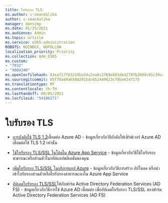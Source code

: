 ```yaml
---
title: ใบรับรอง TLS
ms.author: v-smandalika
author: v-smandalika
manager: dansimp
ms.date: 01/25/2021
ms.audience: Admin
ms.topic: article
ms.service: o365-administration
ROBOTS: NOINDEX, NOFOLLOW
localization_priority: Priority
ms.collection: Adm_O365
ms.custom:
- "7833"
- "9004340"
ms.openlocfilehash: 83eaf17f83219ba34c2ea0c2769eb91db42787b2609c01c39cd67100638289eb
ms.sourcegitcommit: b5f7da89a650d2915dc652449623c78be6247175
ms.translationtype: MT
ms.contentlocale: th-TH
ms.lasthandoff: 08/05/2021
ms.locfileid: "54106271"
---
```

# <a name="tls-certificates"></a>ใบรับรอง TLS

- [การบังคับใช้ TLS 1.2](https://docs.microsoft.com/azure/active-directory/hybrid/reference-connect-tls-enforcement)เชื่อมต่อ Azure AD - ข้อมูลเกี่ยวกับวิธีบังคับให้เซิร์ฟเวอร์ Azure AD เชื่อมต่อใช้ TLS 1.2 เท่านั้น

- [ใช้ใบรับรอง TLS/SSL ในโค้ดใน Azure App Service](https://docs.microsoft.com/azure/app-service/configure-ssl-certificate-in-code)  - ข้อมูลเกี่ยวกับวิธีใช้ใบรับรองสาธารณะหรือส่วนตัวในรหัสแอปพลิเคชันของคุณ

- [เพิ่มใบรับรอง TLS/SSL ในบริการแอป Azure](https://docs.microsoft.com/azure/app-service/configure-ssl-certificate)  - ข้อมูลเกี่ยวกับวิธีการสร้าง อัปโหลด หรือนําเข้าใบรับรองส่วนตัวหรือใบรับรองสาธารณะลงใน Azure App Service

- [อัปเดตใบรับรอง TLS/SSL](https://docs.microsoft.com/azure/active-directory/hybrid/how-to-connect-fed-ssl-update)ให้กับฟาร์ม Active Directory Federation Services (AD FS) - ข้อมูลเกี่ยวกับวิธีการใช้ Azure AD เชื่อมต่อ เพื่ออัปเดตใบรับรอง TLS/SSL ของฟาร์ม Active Directory Federation Services (AD FS)

